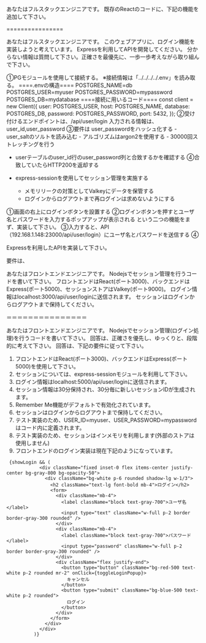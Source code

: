 あなたはフルスタックエンジニアです。
既存のReactのコードに、下記の機能を追加して下さい。

================




あなたはフルスタックエンジニアです。
このウェブアプリに、ログイン機能を実装しようと考えています。
Expressを利用してAPIを開発してください。
分からない情報は質問して下さい。正確さを最優先に、一歩一歩考えながら取り組んで下さい。

①PGモジュールを使用して接続する。
※接続情報は「../../../../.env」を読み取る。
====.envの構造====
POSTGRES_NAME=db
POSTGRES_USER=myuser
POSTGRES_PASSWORD=mypassword
POSTGRES_DB=mydatabase
====接続に用いるコード====
  const client = new Client({
    user: POSTGRES_USER,
    host: POSTGRES_NAME,
    database: POSTGRES_DB,
    password: POSTGRES_PASSWORD,
    port: 5432,
  });
②受け付けるエンドポイントは、/api/user/login
入力される情報は、user_id,user_password
③要件は
user_passwordをハッシュ化する
	- user_saltのソルトを読み込む
	- アルゴリズムはargon2を使用する
	- 30000回ストレッチングを行う
- userテーブルのuser_id行のuser_password列と合致するかを確認する
④合致していたらHTTP200を返却する

- express-sessionを使用してセッション管理を実施する
	- メモリリークの対策としてValkeyにデータを保管する
	- ログインからログアウトまで再ログインは求めないようにする



①画面の右上にログインボタンを設置する
②ログインボタンを押すとユーザ名とパスワードを入力するポップアップが表示される
という二つの機能をまず、実装して下さい。
③入力すると、API（192.168.1.148:23000/api/user/login）にユーザ名とパスワードを送信する
④



Expressを利用したAPIを実装して下さい。

要件は、



あなたはフロントエンドエンジニアです。
Nodejsでセッション管理を行うコードを書いて下さい。
フロントエンドはReact(ポート3000)、バックエンドはExpress(ポート5000)、セッションストアはValkey(ポート9000)。
ログイン情報はlocalhost:3000/api/user/loginに送信されます。
セッションはログインからログアウトまで保持してください。

＝＝＝＝＝＝＝＝＝＝＝＝＝＝＝

あなたはフロントエンドエンジニアです。
Nodejsでセッション管理(ログイン処理)を行うコードを書いて下さい。
回答は、正確さを優先し、ゆっくりと、段階的に考えて下さい。
回答は、下記の要件に従って下さい。
1. フロントエンドはReact(ポート3000)、バックエンドはExpress(ポート5000)を使用して下さい。
2. セッションについては、express-sessionモジュールを利用して下さい。
3. ログイン情報はlocalhost:5000/api/user/loginに送信されます。
4. セッション情報は30分保持され、30分毎に新しいセッションIDが生成されます。
5. Remember Me機能がデフォルトで有効化されています。
6. セッションはログインからログアウトまで保持してください。
7. テスト実装のため、USER_ID=myuser、USER_PASSWORD=mypasswordはコード内に定義されます。
8. テスト実装のため、セッションはインメモリを利用します(外部のストアは使用しません)
9.  フロントエンドのログイン実装は現在下記のようになっています。
```
 {showLogin && (
            <div className="fixed inset-0 flex items-center justify-center bg-gray-800 bg-opacity-50">
              <div className="bg-white p-6 rounded shadow-lg w-1/3">
                <h2 className="text-lg font-bold mb-4">ログイン</h2>
                <form>
                  <div className="mb-4">
                    <label className="block text-gray-700">ユーザ名</label>
                    <input type="text" className="w-full p-2 border border-gray-300 rounded" />
                  </div>
                  <div className="mb-4">
                    <label className="block text-gray-700">パスワード</label>
                    <input type="password" className="w-full p-2 border border-gray-300 rounded" />
                  </div>
                  <div className="flex justify-end">
                    <button type="button" className="bg-red-500 text-white p-2 rounded mr-2" onClick={toggleLoginPopup}>
                      キャンセル
                    </button>
                    <button type="submit" className="bg-blue-500 text-white p-2 rounded">
                      ログイン
                    </button>
                  </div>
                </form>
              </div>
            </div>
          )}
```
